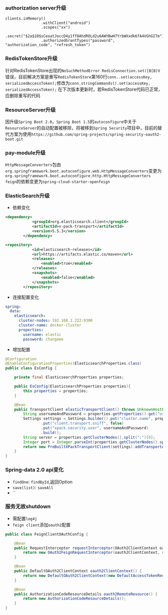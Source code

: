 
### authorization server升级
```
clients.inMemory()
                .withClient("android")
                .scopes("xx")
                .secret("$2a$10$sCeoatJoccD4y1ff8AhdROLd2u6AWYBwH7YrbWXxdk6fA4VGhGITm")
                .authorizedGrantTypes("password", "authorization_code", "refresh_token")
```

### RedisTokenStore升级
针对RedisTokenStore出现的`NoSuchMethodError RedisConnection.set([B[B)V`错误，目前解决方案是重写`RedisTokenStore`第160行`conn..set(accessKey, serializedAccessToken);`修改为`conn.stringCommands().set(accessKey, serializedAccessToken);`
在下次版本更新时，若RedisTokenStore代码已正常，应删除重写的代码

### ResourceServer升级
因升级`Spring Boot 2.0`，`Spring Boot 1.5`的`autoconfigure`中关于`ResourceServer`的自动配置被移除，将被移到`Spring Security`项目中，目前的替代方案为使用`https://github.com/spring-projects/spring-security-oauth2-boot.git`


### pay-module升级
`HttpMessageConverters`包由`org.springframework.boot.autoconfigure.web.HttpMessageConverters`变更为`org.springframework.boot.autoconfigure.http.HttpMessageConverters`
`feign`的依赖变更为`spring-cloud-starter-openfeign`


### ElasticSearch升级
- 依赖变化
```xml
<dependency>
			<groupId>org.elasticsearch.client</groupId>
			<artifactId>x-pack-transport</artifactId>
			<version>5.5.3</version>
		</dependency>

<repository>
			<id>elasticsearch-releases</id>
			<url>https://artifacts.elastic.co/maven</url>
			<releases>
				<enabled>true</enabled>
			</releases>
			<snapshots>
				<enabled>false</enabled>
			</snapshots>
		</repository>
```
- 连接配置变化
```yaml
spring:
  data:
    elasticsearch:
      cluster-nodes: 192.168.1.222:9300
      cluster-name: docker-cluster
      properties:
        username: elastic
        password: changeme
```
- 增加配置
```java
@Configuration
@EnableConfigurationProperties(ElasticsearchProperties.class)
public class EsConfig {

    private final ElasticsearchProperties properties;

    public EsConfig(ElasticsearchProperties properties){
        this.properties = properties;
    }

    @Bean
    public TransportClient elasticTransportClient() throws UnknownHostException {
        String usernameAndPassword = properties.getProperties().get("username") + ":" + properties.getProperties().get("password");
        Settings settings = Settings.builder().put("cluster.name", properties.getClusterName())
                .put("client.transport.sniff", false)
                .put("xpack.security.user", usernameAndPassword)
                .build();
        String server = properties.getClusterNodes().split(":")[0];
        Integer port = Integer.parseInt(properties.getClusterNodes().split(":")[1]);
        return new PreBuiltXPackTransportClient(settings).addTransportAddress(new InetSocketTransportAddress(InetAddress.getByName(server), port));
    }
}
```

### Spring-data 2.0 api变化
- `findOne`: `findById`,返回Option
- `save(list)`: `saveAll`
- ``

### 服务无故shutdown
- 需配置`log4j`
- `feign client`添加`oauth2`配置
```java
public class FeignClientOAuthConfig {

    @Bean
    public RequestInterceptor requestInterceptor(OAuth2ClientContext oauth2ClientContext, OAuth2ProtectedResourceDetails resource){
        return new OAuth2FeignRequestInterceptor(oauth2ClientContext, resource);
    }

    @Bean
    public DefaultOAuth2ClientContext oauth2ClientContext() {
        return new DefaultOAuth2ClientContext(new DefaultAccessTokenRequest());
    }

    @Bean
    public AuthorizationCodeResourceDetails oauth2RemoteResource() {
        return new AuthorizationCodeResourceDetails();
    }
}

```